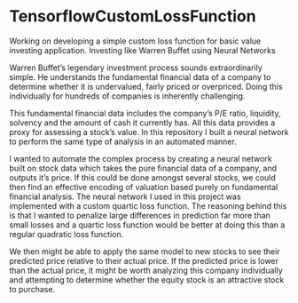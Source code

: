 # TensorflowCustomLossFunction
Working on developing a simple custom loss function for basic value investing application.
Investing like Warren Buffet using Neural Networks 

Warren Buffet’s legendary investment process sounds extraordinarily simple. He understands the fundamental financial data of a company to determine whether it is undervalued, fairly priced or overpriced. Doing this individually for hundreds of companies is inherently challenging.  

This fundamental financial data includes the company’s P/E ratio, liquidity, solvency and the amount of cash it currently has. All this data provides a proxy for assessing a stock’s value. In this repository I built a neural network to perform the same type of analysis in an automated manner.  

I wanted to automate the complex process by creating a neural network built on stock data which takes the pure financial data of a company, and outputs it’s price. If this could be done amongst several stocks, we could then find an effective encoding of valuation based purely on fundamental financial analysis. The neural network I used in this project was implemented with a custom quartic loss function. The reasoning behind this is that I wanted to penalize large differences in prediction far more than small losses and a quartic loss function would be better at doing this than a regular quadratic loss function. 

We then might be able to apply the same model to new stocks to see their predicted price relative to their actual price. If the predicted price is lower than the actual price, it might be worth analyzing this company individually and attempting to determine whether the equity stock is an attractive stock to purchase.  
